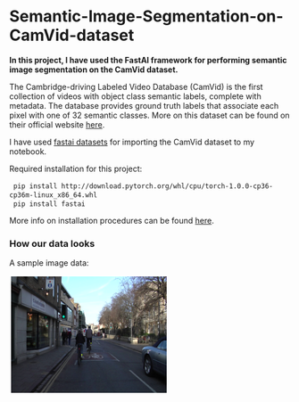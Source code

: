 # Semantic-Image-Segmentation-on-CamVid-dataset

**In this project, I have used the FastAI framework for performing semantic image segmentation on the CamVid dataset.**

The Cambridge-driving Labeled Video Database (CamVid) is the first collection of videos with object class semantic labels, complete with metadata. The database provides ground truth labels that associate each pixel with one of 32 semantic classes.
More on this dataset can be found on their official website [here](http://mi.eng.cam.ac.uk/research/projects/VideoRec/CamVid/).

I have used [fastai datasets](https://course.fast.ai/datasets) for importing the CamVid dataset to my notebook.

Required installation for this project:

```
 pip install http://download.pytorch.org/whl/cpu/torch-1.0.0-cp36-cp36m-linux_x86_64.whl
 pip install fastai
```
More info on installation procedures can be found [here](https://docs.fast.ai/install.html).

### How our data looks

A sample image data:

![sample image][logo]

[logo]: https://github.com/adityarc19/Semantic-Image-Segmentation-on-CamVid-dataset/blob/master/images/Screenshot%202020-07-14%20at%201.32.40%20AM.png
